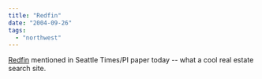 ```yaml
---
title: "Redfin"
date: "2004-09-26"
tags: 
  - "northwest"
---
```


[Redfin](http://www.redfin.com/stingray/do/home) mentioned in Seattle Times/PI paper today -- what a cool real estate search site.

